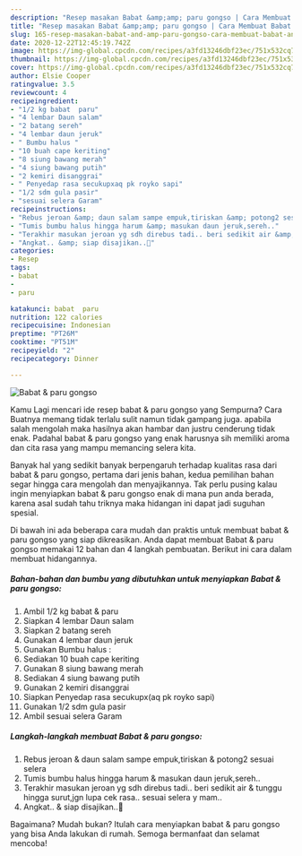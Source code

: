```yaml
---
description: "Resep masakan Babat &amp;amp; paru gongso | Cara Membuat Babat &amp;amp; paru gongso Yang Enak Dan Lezat"
title: "Resep masakan Babat &amp;amp; paru gongso | Cara Membuat Babat &amp;amp; paru gongso Yang Enak Dan Lezat"
slug: 165-resep-masakan-babat-and-amp-paru-gongso-cara-membuat-babat-and-amp-paru-gongso-yang-enak-dan-lezat
date: 2020-12-22T12:45:19.742Z
image: https://img-global.cpcdn.com/recipes/a3fd13246dbf23ec/751x532cq70/babat-paru-gongso-foto-resep-utama.jpg
thumbnail: https://img-global.cpcdn.com/recipes/a3fd13246dbf23ec/751x532cq70/babat-paru-gongso-foto-resep-utama.jpg
cover: https://img-global.cpcdn.com/recipes/a3fd13246dbf23ec/751x532cq70/babat-paru-gongso-foto-resep-utama.jpg
author: Elsie Cooper
ratingvalue: 3.5
reviewcount: 4
recipeingredient:
- "1/2 kg babat  paru"
- "4 lembar Daun salam"
- "2 batang sereh"
- "4 lembar daun jeruk"
- " Bumbu halus "
- "10 buah cape keriting"
- "8 siung bawang merah"
- "4 siung bawang putih"
- "2 kemiri disanggrai"
- " Penyedap rasa secukupxaq pk royko sapi"
- "1/2 sdm gula pasir"
- "sesuai selera Garam"
recipeinstructions:
- "Rebus jeroan &amp; daun salam sampe empuk,tiriskan &amp; potong2 sesuai selera"
- "Tumis bumbu halus hingga harum &amp; masukan daun jeruk,sereh.."
- "Terakhir masukan jeroan yg sdh direbus tadi.. beri sedikit air &amp; tunggu hingga surut,jgn lupa cek rasa.. sesuai selera y mam.."
- "Angkat.. &amp; siap disajikan..🤗"
categories:
- Resep
tags:
- babat
- 
- paru

katakunci: babat  paru 
nutrition: 122 calories
recipecuisine: Indonesian
preptime: "PT26M"
cooktime: "PT51M"
recipeyield: "2"
recipecategory: Dinner

---
```



![Babat &amp; paru gongso](https://img-global.cpcdn.com/recipes/a3fd13246dbf23ec/751x532cq70/babat-paru-gongso-foto-resep-utama.jpg)

Kamu Lagi mencari ide resep babat &amp; paru gongso yang Sempurna? Cara Buatnya memang tidak terlalu sulit namun tidak gampang juga. apabila salah mengolah maka hasilnya akan hambar dan justru cenderung tidak enak. Padahal babat &amp; paru gongso yang enak harusnya sih memiliki aroma dan cita rasa yang mampu memancing selera kita.



Banyak hal yang sedikit banyak berpengaruh terhadap kualitas rasa dari babat &amp; paru gongso, pertama dari jenis bahan, kedua pemilihan bahan segar hingga cara mengolah dan menyajikannya. Tak perlu pusing kalau ingin menyiapkan babat &amp; paru gongso enak di mana pun anda berada, karena asal sudah tahu triknya maka hidangan ini dapat jadi suguhan spesial.


Di bawah ini ada beberapa cara mudah dan praktis untuk membuat babat &amp; paru gongso yang siap dikreasikan. Anda dapat membuat Babat &amp; paru gongso memakai 12 bahan dan 4 langkah pembuatan. Berikut ini cara dalam membuat hidangannya.

<!--inarticleads1-->

##### Bahan-bahan dan bumbu yang dibutuhkan untuk menyiapkan Babat &amp; paru gongso:

1. Ambil 1/2 kg babat &amp; paru
1. Siapkan 4 lembar Daun salam
1. Siapkan 2 batang sereh
1. Gunakan 4 lembar daun jeruk
1. Gunakan  Bumbu halus :
1. Sediakan 10 buah cape keriting
1. Gunakan 8 siung bawang merah
1. Sediakan 4 siung bawang putih
1. Gunakan 2 kemiri disanggrai
1. Siapkan  Penyedap rasa secukupx(aq pk royko sapi)
1. Gunakan 1/2 sdm gula pasir
1. Ambil sesuai selera Garam




<!--inarticleads2-->

##### Langkah-langkah membuat Babat &amp; paru gongso:

1. Rebus jeroan &amp; daun salam sampe empuk,tiriskan &amp; potong2 sesuai selera
1. Tumis bumbu halus hingga harum &amp; masukan daun jeruk,sereh..
1. Terakhir masukan jeroan yg sdh direbus tadi.. beri sedikit air &amp; tunggu hingga surut,jgn lupa cek rasa.. sesuai selera y mam..
1. Angkat.. &amp; siap disajikan..🤗




Bagaimana? Mudah bukan? Itulah cara menyiapkan babat &amp; paru gongso yang bisa Anda lakukan di rumah. Semoga bermanfaat dan selamat mencoba!
